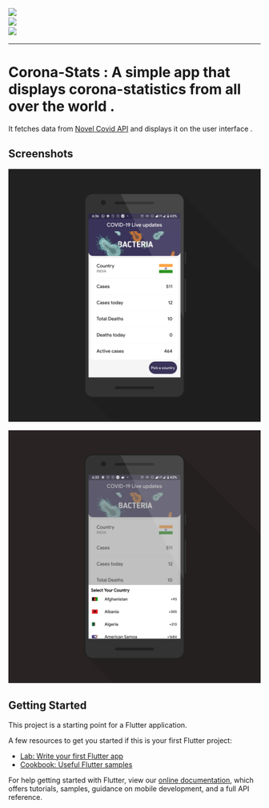 ![](https://img.shields.io/badge/Awesome-Flutter-blue)<br>
![](https://img.shields.io/github/stars/parthpanchal123/Corona-Stats?style=social)<br>
![](https://img.shields.io/github/forks/parthpanchal123/Corona-Stats?style=social)<br>
<hr>

# Corona-Stats : A simple app that displays corona-statistics from all over the world .

It fetches data from [Novel Covid API](https://github.com/novelcovid/api) and displays it on the user interface .

## Screenshots

![Image 1](https://github.com/parthpanchal123/Corona-Stats/blob/master/Screenshots/Google%20Pixel%202%20(5).jpg)

![Image 2](https://github.com/parthpanchal123/Corona-Stats/blob/master/Screenshots/Google%20Pixel%202%20(6).jpg)


## Getting Started

This project is a starting point for a Flutter application.

A few resources to get you started if this is your first Flutter project:

- [Lab: Write your first Flutter app](https://flutter.dev/docs/get-started/codelab)
- [Cookbook: Useful Flutter samples](https://flutter.dev/docs/cookbook)

For help getting started with Flutter, view our
[online documentation](https://flutter.dev/docs), which offers tutorials,
samples, guidance on mobile development, and a full API reference.
